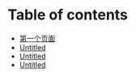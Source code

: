 # Table of contents

* [第一个页面](README.md)
* [Untitled](untitled-2.md)
* [Untitled](untitled.md)
* [Untitled](untitled-1.md)

